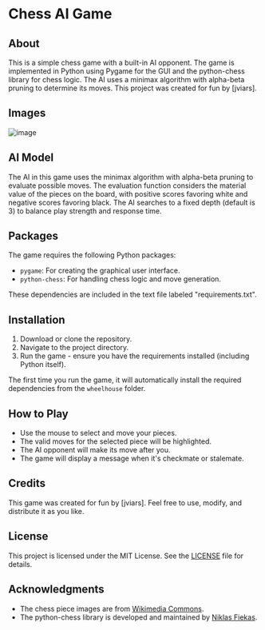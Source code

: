 # Chess AI Game

## About
This is a simple chess game with a built-in AI opponent. The game is implemented in Python using Pygame for the GUI and the python-chess library for chess logic. The AI uses a minimax algorithm with alpha-beta pruning to determine its moves. This project was created for fun by [jviars].

## Images
![image](https://github.com/user-attachments/assets/174f6939-0536-4444-9721-81e7a9cbaa7e)


## AI Model
The AI in this game uses the minimax algorithm with alpha-beta pruning to evaluate possible moves. The evaluation function considers the material value of the pieces on the board, with positive scores favoring white and negative scores favoring black. The AI searches to a fixed depth (default is 3) to balance play strength and response time.

## Packages
The game requires the following Python packages:
- `pygame`: For creating the graphical user interface.
- `python-chess`: For handling chess logic and move generation.

These dependencies are included in the text file labeled "requirements.txt".

## Installation
1. Download or clone the repository.
2. Navigate to the project directory.
3. Run the game - ensure you have the requirements installed (including Python itself).

The first time you run the game, it will automatically install the required dependencies from the `wheelhouse` folder.

## How to Play
- Use the mouse to select and move your pieces.
- The valid moves for the selected piece will be highlighted.
- The AI opponent will make its move after you.
- The game will display a message when it's checkmate or stalemate.

## Credits
This game was created for fun by [jviars]. Feel free to use, modify, and distribute it as you like.

## License
This project is licensed under the MIT License. See the [LICENSE](LICENSE) file for details.

## Acknowledgments
- The chess piece images are from [Wikimedia Commons](https://commons.wikimedia.org/wiki/Category:SVG_chess_pieces).
- The python-chess library is developed and maintained by [Niklas Fiekas](https://github.com/niklasf).
